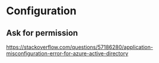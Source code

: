 # Configuration



## Ask for permission

https://stackoverflow.com/questions/57186280/application-misconfiguration-error-for-azure-active-directory
